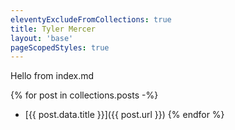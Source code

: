 ```yaml
---
eleventyExcludeFromCollections: true
title: Tyler Mercer
layout: 'base'
pageScopedStyles: true
---
```


Hello from index.md

{% for post in collections.posts -%}
- [{{ post.data.title }}]({{ post.url }})
{% endfor %}